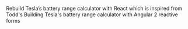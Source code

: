 Rebuild Tesla’s battery range calculator with React which is inspired from Todd's Building Tesla's battery range calculator with Angular 2 reactive forms